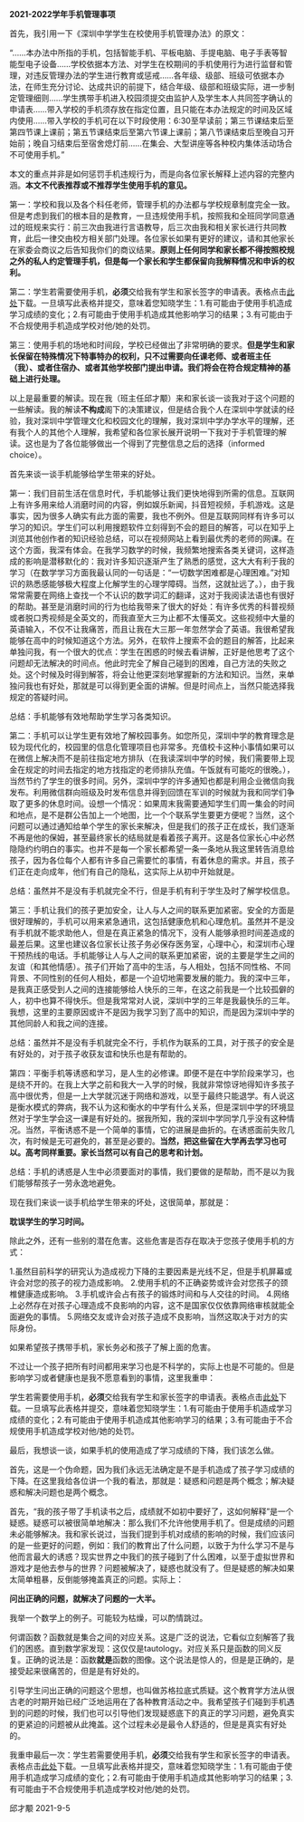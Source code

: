 **2021-2022学年手机管理事项**

首先，我引用一下《深圳中学学生在校使用手机管理办法》的原文：

“……本办法中所指的手机，包括智能手机、平板电脑、手提电脑、电子手表等智能型电子设备……学校依据本方法、对学生在校期间的手机使用行为进行监督和管理，对违反管理办法的学生进行教育或惩戒……各年级、级部、班级可依据本办法，在师生充分讨论、达成共识的前提下，结合年级、级部和班级实际，进一步制定管理细则……学生携带手机进入校园须提交由监护人及学生本人共同签字确认的申请表……带入学校的手机须存放在指定位置，且只能在本办法规定的时间及区域内使用……带入学校的手机可在以下时段使用：6:30至早读前；第三节课结束后至第四节课上课前；第五节课结束后至第六节课上课前；第八节课结束后至晚自习开始前；晚自习结束后至宿舍熄灯前……在集会、大型讲座等各种校内集体活动场合不可使用手机。”

本文的重点并非是如何惩罚手机违规行为，而是向各位家长解释上述内容的完整内涵。**本文不代表推荐或不推荐学生使用手机的意见。**

第一：学校和我以及各个科任老师，管理手机的办法都与学校规章制度完全一致。但是考虑到我们的根本目的是教育，一旦违规使用手机，按照我和全班同学同意通过的班规来实行：前三次由我进行言语教导，后三次由我和相关家长进行共同教育，此后一律交由校方相关部门处理。各位家长如果有更好的建议，请和其他家长在家委会商议之后告知我你们的商议结果。**原则上任何同学和家长都不得按照校规之外的私人约定管理手机，但是每一个家长和学生都保留向我解释情况和申诉的权利。**

第二：学生若需要使用手机，**必须**交给我有学生和家长签字的申请表。表格点击[此处](https://qiuszms.github.io/szmsphone.docx)下载。一旦填写此表格并提交，意味着您知晓学生：1.有可能由于使用手机造成学习成绩的变化；2.有可能由于使用手机造成其他影响学习的结果；3.有可能由于不合规使用手机造成学校对他/她的处罚。

第三：使用手机的场地和时间段，学校已经做出了非常明确的要求。**但是学生和家长保留在特殊情况下特事特办的权利，只不过需要向任课老师、或者班主任（我）、或者住宿办、或者其他学校部门提出申请。我们将会在符合规定精神的基础上进行处理。**

以上是最重要的解读。现在我（班主任邱才颙）来和家长谈一谈我对于这个问题的一些解读。我的解读**不构成**阁下的决策建议，但是结合我个人在深圳中学就读的经验，我对深圳中学管理文化和校园文化的理解，我对深圳中学办学水平的理解，还有我个人的其他个人理解，我希望和各位家长展开说明一下我对于手机管理的解读。这也是为了各位能够做出一个得到了完整信息之后的选择（informed choice）。

首先来谈一谈手机能够给学生带来的好处。

第一：我们目前生活在信息时代，手机能够让我们更快地得到所需的信息。互联网上有许多用来给人消磨时间的内容，例如娱乐新闻，抖音短视频，手机游戏。这是事实，因为很多人确实有此方面的需要，我也不例外。但是互联网同样有许多可以学习的知识。学生们可以利用搜题软件立刻得到不会的题目的解答，可以在知乎上浏览其他创作者的知识经验总结，可以在视频网站上看到最优秀的老师的网课。在这个方面，我深有体会。在我学习数学的时候，我频繁地搜索各类关键词，这样造成的影响是潜移默化的：我对许多知识逐渐产生了熟悉的感觉，这大大有利于我的学习（在数学学习方面我最认同的一句话是：“一切数学困难都是心理困难。”对知识的熟悉感能够极大程度上化解学生的心理学障碍。当然，这就扯远了。），由于我常常需要在网络上查找一个不认识的数学词汇的翻译，这对于我阅读法语也有很好的帮助。甚至是消磨时间的行为也给我带来了很大的好处：有许多优秀的科普视频或者脱口秀视频是全英文的，而我直至大三为止都不太懂英文。这些视频中大量的英语输入，不仅不让我痛苦，而且让我在大三那一年忽然学会了英语。我很希望我能够在高中的时候知道这个方法。另外，在软件上搜索不会的题目的解答，比起来单独问我，有一个很大的优点：学生在困惑的时候去看讲解，正好是他思考了这个问题却无法解决的时间点。他此时完全了解自己碰到的困难，自己方法的失败之处。这个时候及时得到解答，将会让他更深刻地掌握新的方法和知识。当然，来单独问我也有好处，那就是可以得到更全面的讲解。但是时间点上，当然只能选择我规定的答疑时间。

总结：手机能够有效地帮助学生学习各类知识。

第二：手机可以让学生更有效地了解校园事务。如您所见，深圳中学的教育理念是较为现代化的，校园里的信息化管理项目也非常多。充值校卡这种小事情如果可以在微信上解决而不是前往指定地方排队（在我读深圳中学的时候，我们需要带上现金在规定的时间去指定的地方找指定的老师排队充值。午饭就有可能吃的很晚。），当然节约了学生的很多时间。另外，深圳中学的许多通知也都是利用企业微信向我发布。利用微信群向班级及时发布信息并得到回馈在军训的时候就为我和同学们争取了更多的休息时间。设想一个情况：如果周末我需要通知学生们周一集会的时间和地点，是不是群公告加上一个地图，比一个个联系学生要更方便呢？当然，这个问题可以通过通知给单个学生的家长来解决，但是我们的孩子正在成长，我们逐渐不再是他的保姆，甚至最终家长的结局就是看着孩子离开。这是各位家长心中必然隐隐约约明白的事实。也并不是每一个家长都希望一条一条地从我这里转告消息给孩子，因为各位每个人都有许多自己需要忙的事情，有着休息的需求。并且，孩子们正在走向成年，他们有自己的隐私，这实际上从初中开始就是。

总结：虽然并不是没有手机就完全不行，但是手机有利于学生及时了解学校信息。

第三：手机让我们的孩子更加安全，让人与人之间的联系更加紧密。安全的方面是很好理解的，手机可以用来紧急通讯，这包括健康危机和心理危机。虽然并不是没有手机就不能求助他人，但是在真正紧急的情况下，没有人能够承担时间差造成的最差后果。这里也建议各位家长让孩子务必保存医务室，心理中心，和深圳市心理干预热线的电话。手机能够让人与人之间的联系更加紧密，说的主要是学生之间的友谊（和其他情感）。孩子们开始了高中的生活，与人相处，包括不同性格、不同背景、不同性别的任何人相处，都是一个迫切地需要发展的能力。我的深中三年，是我真正感受到人之间的连接能够给人快乐的三年，在这之前我是一个比较孤僻的人，初中也算不得快乐。但是我常常对人说，深圳中学的三年是我最快乐的三年。我想，这里的主要原因或许不是因为我学习到了高中的知识，而是因为深圳中学的其他同龄人和我之间的连接。

总结：虽然并不是没有手机就完全不行，手机作为联系的工具，对于孩子的安全是有好处的，对于孩子收获友谊和快乐也是有帮助的。

第四：平衡手机等诱惑和学习，是人生的必修课。即便不是在中学阶段来学习，也是绕不开的。在我上大学之前和我大一入学的时候，我就非常惊讶地得知许多孩子高中很优秀，但是一上大学就沉迷于网络和游戏，以至于最终只能退学。有人说这是衡水模式的弊病，我不认为这和衡水的中学有什么关系，但是深圳中学的环境显然对于学生学会这一课是有好处的。据我所知，我的深圳中学同学几乎没有这种情况。当然，平衡诱惑不是一个简单的事情，它的进展是曲折的。在诱惑面前失败几次，有时候是无可避免的，甚至是必要的。**当然，把这些留在大学再去学习也可以。高考同样重要。家长当然可以有自己的思考和计划。**

总结：手机的诱惑是人生中必须要面对的事情，我们要做的是帮助，而不是以为我们能够帮孩子一劳永逸地避免。

现在我们来谈一谈手机给学生带来的坏处，这很简单，那就是：

**耽误学生的学习时间。**

除此之外，还有一些别的潜在危害。这些危害是否存在取决于您孩子使用手机的方式：

1.虽然目前科学的研究认为造成视力下降的主要因素是光线不足，但是手机屏幕或许会对您的孩子的视力造成影响。
2.使用手机的不正确姿势或许会对您孩子的颈椎健康造成影响。
3.手机或许会占有孩子的锻炼时间和与人交往的时间。
4.网络上必然存在对孩子心理造成不良影响的内容，这不是国家仅仅依靠网络审核就能全面避免的事情。
5.网络交友或许会对孩子造成不良影响，当然这取决于对方的实际身份。

如果希望孩子携带手机，家长务必和孩子了解上面的危害。

不过让一个孩子把所有时间都用来学习也是不科学的，实际上也是不可能的。但是影响学习或者健康也是我不愿意看到的事情，这里我重申：

学生若需要使用手机，**必须**交给我有学生和家长签字的申请表。表格点击[此处](https://qiuszms.github.io/szmsphone.docx)下载。一旦填写此表格并提交，意味着您知晓学生：1.有可能由于使用手机造成学习成绩的变化；2.有可能由于使用手机造成其他影响学习的结果；3.有可能由于不合规使用手机造成学校对他/她的处罚。

最后，我想谈一谈，如果手机的使用造成了学习成绩的下降，我们该怎么做。

首先，这是一个伪命题，因为我们永远无法确定是不是手机造成了孩子学习成绩的下降。在这里我给各位讲一个我的看法，那就是：疑惑和问题是两个概念；解决疑惑和解决问题也是两个概念。

首先，“我的孩子带了手机读书之后，成绩就不如初中要好了，这如何解释”是一个疑惑。疑惑可以被很简单地解决：那么我们不允许他使用手机了。但是成绩的问题未必能够解决。我和家长说过，当我们提到手机对成绩的影响的时候，我们应该问的是一些更好的问题，例如：我们的教育出了什么问题，以致于为什么学习不是与他而言最大的诱惑？现实世界之中我们的孩子碰到了什么困难，以至于虚拟世界和游戏才是他去参与的世界？问题被解决了，疑惑也就没有了。但是疑惑的解决如果太简单粗暴，反倒能够掩盖真正的问题。实际上：

**问出正确的问题，就解决了问题的一大半。**

我举一个数学上的例子。可能较为枯燥，可以酌情跳过。

何谓函数？函数就是集合之间的对应关系。这是广泛的说法，它看似立刻解答了我们的困惑。直到数学家发现：这仅仅是tautology。对应关系只是函数的同义反复。正确的说法是：函数**就是**函数的图像。这个说法是惊人的，但是是正确的，是接受起来很痛苦的，但是是有好处的。

引导学生问出正确的问题这个思想，也叫做苏格拉底式质疑。这个教育学方法从很古老的时期开始已经广泛地运用在了各种教育活动之中。我希望孩子们碰到手机遇到的问题的时候，我们也可以引导他们发现疑惑底下的真正的学习问题，避免真实的更紧迫的问题被从此掩盖。这个过程未必是最令人舒适的，但是是真实有好处的。

我重申最后一次：学生若需要使用手机，**必须**交给我有学生和家长签字的申请表。表格点击[此处](https://qiuszms.github.io/szmsphone.docx)下载。一旦填写此表格并提交，意味着您知晓学生：1.有可能由于使用手机造成学习成绩的变化；2.有可能由于使用手机造成其他影响学习的结果；3.有可能由于不合规使用手机造成学校对他/她的处罚。

邱才颙 2021-9-5
